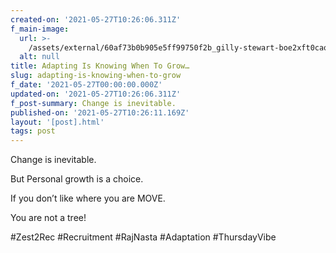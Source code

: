```yaml
---
created-on: '2021-05-27T10:26:06.311Z'
f_main-image:
  url: >-
    /assets/external/60af73b0b905e5ff99750f2b_gilly-stewart-boe2xft0cao-unsplash.jpg
  alt: null
title: Adapting Is Knowing When To Grow…
slug: adapting-is-knowing-when-to-grow
f_date: '2021-05-27T00:00:00.000Z'
updated-on: '2021-05-27T10:26:06.311Z'
f_post-summary: Change is inevitable.
published-on: '2021-05-27T10:26:11.169Z'
layout: '[post].html'
tags: post
---
```


Change is inevitable.

But Personal growth is a choice.

If you don’t like where you are MOVE.

You are not a tree!

#Zest2Rec #Recruitment #RajNasta #Adaptation #ThursdayVibe

‍
